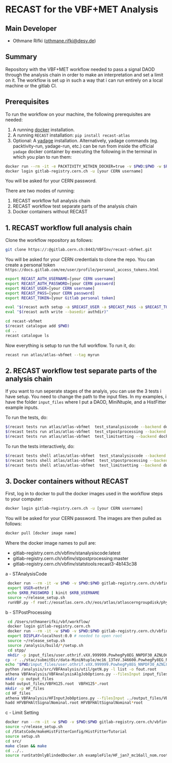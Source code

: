 # RECAST for the VBF+MET Analysis #




## Main Developer

* Othmane Rifki (othmane.rifki@desy.de)

## Summary

Repository with the VBF+MET workflow needed to pass a signal DAOD through the analysis chain in order to make an interpretation and set a limit on it. The workflow is set up in such a way that i can run entirely on a local machine or the gitlab CI.

## Prerequisites

To run the workflow on your machine, the following prerequisites are needed:

1. A running [docker](https://docs.docker.com/install/) installation.
2. A running `RECAST` installation:  `pip install recast-atlas`
3. Optional: A [yadage](https://yadage.readthedocs.io/en/latest/introduction.html) installation. Alternatively, yadage commands (eg. packtivity-run, yadage-run, etc.) can be run from inside the official `yadage` docker container by executing the following in the terminal in which you plan to run them:
```bash
docker run --rm -it -e PACKTIVITY_WITHIN_DOCKER=true -v $PWD:$PWD -w $PWD -v /var/run/docker.sock:/var/run/docker.sock yadage/yadage sh
docker login gitlab-registry.cern.ch -u [your CERN username]
```
You will be asked for your CERN password.

There are two modes of running:
1. RECAST workflow full analysis chain
2. RECAST workflow test separate parts of the analysis chain
3. Docker containers without RECAST

## 1. RECAST workflow full analysis chain
Clone the workflow repository as follows:

```bash
git clone https://:@gitlab.cern.ch:8443/VBFInv/recast-vbfmet.git
```
You will be asked for your CERN credentials to clone the repo.
You can create a personal token `https://docs.gitlab.com/ee/user/profile/personal_access_tokens.html`

``` bash
export RECAST_AUTH_USERNAME=[your CERN username]
export RECAST_AUTH_PASSWORD=[your CERN password]
export RECAST_USER=[your CERN username]
export RECAST_PASS=[your CERN password]
export RECAST_TOKEN=[your Gitlab personal token]

eval "$(recast auth setup -a $RECAST_USER -a $RECAST_PASS -a $RECAST_TOKEN -a default)"
eval "$(recast auth write --basedir authdir)"

cd recast-vbfmet
$(recast catalogue add $PWD)
cd ..
recast catalogue ls
```
Now everything is setup to run the full workflow. To run it, do:
``` bash
recast run atlas/atlas-vbfmet --tag myrun
```

## 2. RECAST workflow test separate parts of the analysis chain
If you want to run seperate stages of the analyis, you can use the 3 tests i have setup.
You need to change the path to the input files. In my examples, i have the folder `input_files` where I put a DAOD, MiniNtuple, and a HistFitter example inputs.

To run the tests, do:

``` bash
$(recast tests run atlas/atlas-vbfmet  test_stanalysiscode --backend docker --tag stanalysiscode)
$(recast tests run atlas/atlas-vbfmet  test_stpostprocessing --backend docker --tag stpostprocessing)
$(recast tests run atlas/atlas-vbfmet  test_limitsetting --backend docker --tag limitsetting)
```
To run the tests interactively, do:
``` bash
$(recast tests shell atlas/atlas-vbfmet  test_stanalysiscode --backend docker --tag stanalysiscode)
$(recast tests shell atlas/atlas-vbfmet  test_stpostprocessing --backend docker --tag stpostprocessing)
$(recast tests shell atlas/atlas-vbfmet  test_limitsetting --backend docker --tag limitsetting)
```

## 3. Docker containers without RECAST

First, log in to docker to pull the docker images used in the workflow steps to your computer:

```bash
docker login gitlab-registry.cern.ch -u [your CERN username]
```
You will be asked for your CERN password. The images are then pulled as follows:
```bash
docker pull [docker image name]
```
Where the docker image names to pull are:
  * gitlab-registry.cern.ch/vbfinv/stanalysiscode:latest
  * gitlab-registry.cern.ch/vbfinv/stpostprocessing:master
  * gitlab-registry.cern.ch/vbfinv/statstools:recast3-4b143c38

a - STAnalysisCode
``` bash
 docker run --rm -it -w $PWD -v $PWD:$PWD gitlab-registry.cern.ch/vbfinv/stanalysiscode:latest bash
 export USER=othrif
 echo $KRB_PASSWORD | kinit $KRB_USERNAME
 source ~/release_setup.sh
 runVBF.py -f root://eosatlas.cern.ch//eos/atlas/atlascerngroupdisk/phys-exotics/jdm/vbfinv/RECAST/input/DAOD_EXOT5/mc16_13TeV.346600.PowhegPy8EG_NNPDF30_AZNLOCTEQ6L1_VBFH125_ZZ4nu_MET75.deriv.DAOD_EXOT5.e7613_s3126_r9364_p3895/DAOD_EXOT5.18795494._000010.pool.root.1
```
b - STPostProcessing
``` bash
 cd /Users/othmanerifki/vbf/workflow/
 docker login gitlab-registry.cern.ch
 docker run --rm -it -w $PWD -v $PWD:$PWD gitlab-registry.cern.ch/vbfinv/stpostprocessing:master bash
 export DISPLAY=localhost:0.0 # needed to open root
 source ~/release_setup.sh
 source /analysis/build/*/setup.sh
 cd stpp/
 mkdir -p input_files/user.othrif.vXX.999999.PowhegPy8EG_NNPDF30_AZNLOCTEQ6L1_VBFH125_ZZ4nu_MET75.root
cp -r ../stac/submitDir/data-MiniNtuple/mc16_13TeV.346600.PowhegPy8EG_NNPDF30_AZNLOCTEQ6L1_VBFH125_ZZ4nu_MET75.root input_files/user.othrif.vXX.999999.PowhegPy8EG_NNPDF30_AZNLOCTEQ6L1_VBFH125_ZZ4nu_MET75.root/.
echo "$PWD/input_files/user.othrif.vXX.999999.PowhegPy8EG_NNPDF30_AZNLOCTEQ6L1_VBFH125_ZZ4nu_MET75.root" > list
python /analysis/src/VBFAnalysis/util/getN.py -l list -o fout.root
athena VBFAnalysis/VBFAnalysisAlgJobOptions.py --filesInput input_files/user.othrif.vXX.999999.PowhegPy8EG_NNPDF30_AZNLOCTEQ6L1_VBFH125_ZZ4nu_MET75.root/mc16_13TeV.346600.PowhegPy8EG_NNPDF30_AZNLOCTEQ6L1_VBFH125_ZZ4nu_MET75.root - --currentVariation Nominal - --normFile fout.root
mkdir -p output_files
hadd output_files/VBFH125.root  VBFH125*.root
mkdir -p HF_files
cd HF_files
athena VBFAnalysis/HFInputJobOptions.py --filesInput ../output_files/VBFH125.root - --currentVariation Nominal --Binning 11 --extraVars 7
hadd HFVBFHAltSignalNominal.root HFVBFHAltSignalNominal*root
```
c - Limit Setting
``` bash
docker run --rm -it -w $PWD -v $PWD:$PWD gitlab-registry.cern.ch/vbfinv/statstools:recast3-4b143c38 bash
source ~/release_setup.sh
cd /StatsCode/makeHistFitterConfig/HistFitterTutorial
source setup.sh
cd src/
make clean && make
cd ../..
source runStatOnlyBlindedDocker.sh exampleFile/HF_jan7_mc16all_nom.root HF_jan7_mc16all_nom
```
